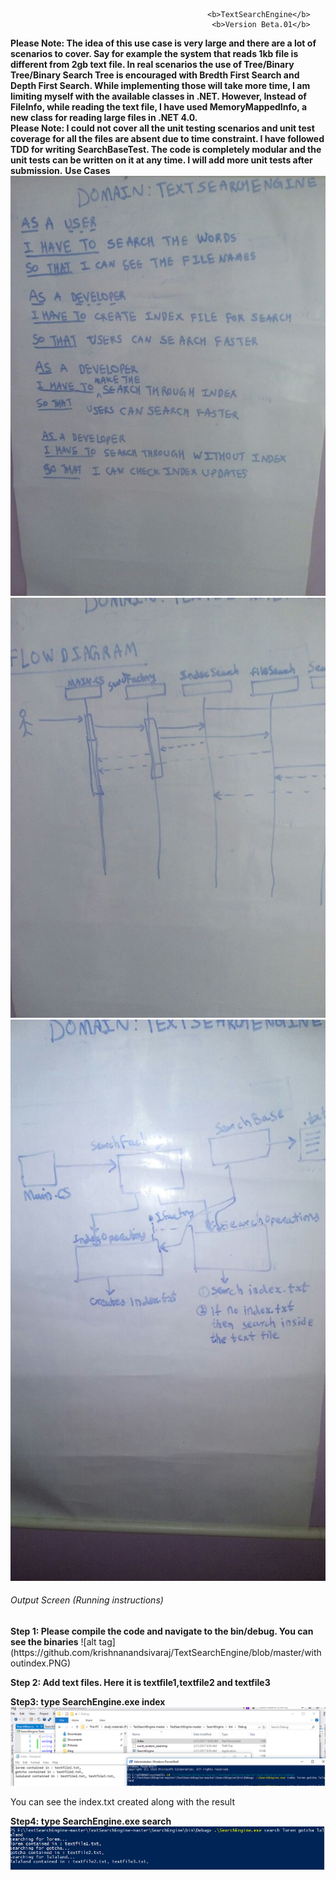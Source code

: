                                                 <b>TextSearchEngine</b>
                                                 <b>Version Beta.01</b>
<b>Please Note: The idea of this use case is very large and there are a lot of scenarios to cover.  Say for example the system that reads 1kb file is different from 2gb text file.  In real scenarios the use of Tree/Binary Tree/Binary Search Tree is encouraged with Bredth First Search and Depth First Search. While implementing those will take more time, I am limiting myself with the available classes in .NET.  However, Instead of FileInfo, while reading the text file, I have used MemoryMappedInfo, a new class for reading large files in .NET 4.0.
<br/>Please Note:  I could not cover all the unit testing scenarios and unit test coverage for all the files are absent due to time constraint.  I have followed TDD for writing SearchBaseTest.  The code is completely modular and the unit tests can be written on it at any time.  I will add more unit tests after submission.</b>
<b>Use Cases</b>
![alt tag](https://github.com/krishnanandsivaraj/TextSearchEngine/blob/master/usecase.jpg)
![alt tag](https://github.com/krishnanandsivaraj/TextSearchEngine/blob/master/flowdiagram1.jpg)
![alt tag](https://github.com/krishnanandsivaraj/TextSearchEngine/blob/master/flowdiagram3.jpg)
<h6>Output Screen (Running instructions)</h6>
<b>Step  1: Please compile the code and navigate to the bin/debug.  You can see the binaries</b>
![alt tag](https://github.com/krishnanandsivaraj/TextSearchEngine/blob/master/withoutindex.PNG)

<b>Step 2: Add text  files. Here it is textfile1,textfile2 and textfile3</b>

<b>Step3: type SearchEngine.exe index <words you want to search></b>
![alt tag](https://github.com/krishnanandsivaraj/TextSearchEngine/blob/master/indexcreated.PNG)

You can see the index.txt created along with the result

<b>Step4: type SearchEngine.exe search <words you want to search></b>
![alt tag](https://github.com/krishnanandsivaraj/TextSearchEngine/blob/master/searchresults.PNG)

